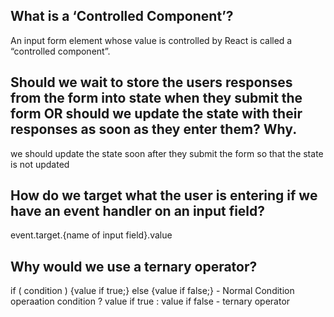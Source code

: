 ## What is a ‘Controlled Component’?
An input form element whose value is controlled by React is called a “controlled component”.

## Should we wait to store the users responses from the form into state when they submit the form OR should we update the state with their responses as soon as they enter them? Why. 
we should update the state soon after they submit the form so that the state is not updated 


## How do we target what the user is entering if we have an event handler on an input field?
event.target.{name of input field}.value

## Why would we use a ternary operator?

if ( condition ) {value if true;} else {value if false;} - Normal Condition operaation
condition ? value if true : value if false - ternary operator

